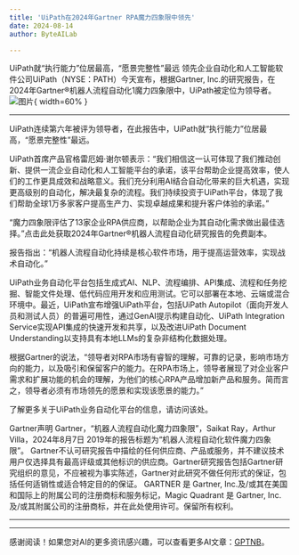 ```yaml
---
title: 'UiPath在2024年Gartner RPA魔力四象限中领先'
date: 2024-08-14
author: ByteAILab

---
```


UiPath就“执行能力”位居最高，“愿景完整性”最远
领先企业自动化和人工智能软件公司UiPath（NYSE：PATH）今天宣布，根据Gartner, Inc.的研究报告，在2024年Gartner®机器人流程自动化1魔力四象限中，UiPath被定位为领导者。![图片](https://ai-techpark.com/wp-content/uploads/2024/08/UiPath-L-960x540.jpg){ width=60% }

---
UiPath连续第六年被评为领导者，在此报告中，UiPath就“执行能力”位居最高，“愿景完整性”最远。

UiPath首席产品官格雷厄姆·谢尔顿表示：“我们相信这一认可体现了我们推动创新、提供一流企业自动化和人工智能平台的承诺，该平台帮助企业提高效率，使人们的工作更具成效和战略意义。我们充分利用AI结合自动化带来的巨大机遇，实现更高级别的自动化，解决最复杂的流程。我们持续投资于UiPath平台，体现了我们帮助全球1万多家客户提高生产力、实现卓越成果和提升客户体验的承诺。”

“魔力四象限评估了13家企业RPA供应商，以帮助企业为其自动化需求做出最佳选择。”点击此处获取2024年Gartner®机器人流程自动化研究报告的免费副本。

报告指出：“机器人流程自动化持续是核心软件市场，用于提高运营效率，实现战术自动化。”

UiPath业务自动化平台包括生成式AI、NLP、流程编排、API集成、流程和任务挖掘、智能文件处理、低代码应用开发和应用测试。它可以部署在本地、云端或混合环境中。最近，UiPath宣布增强UiPath平台，包括UiPath Autopilot（面向开发人员和测试人员）的普遍可用性，通过GenAI提示构建自动化、UiPath Integration Service实现API集成的快速开发和共享，以及改进UiPath Document Understanding以支持具有本地LLMs的复杂非结构化数据处理。

根据Gartner的说法，“领导者对RPA市场有睿智的理解，可靠的记录，影响市场方向的能力，以及吸引和保留客户的能力。在RPA市场上，领导者展现了对企业客户需求和扩展功能的机会的理解，为他们的核心RPA产品增加新产品和服务。简而言之，领导者必须有市场领先的愿景和实现该愿景的能力。”

了解更多关于UiPath业务自动化平台的信息，请访问该处。

Gartner声明
Gartner，“机器人流程自动化魔力四象限”，Saikat Ray，Arthur Villa，2024年8月7日
2019年的报告标题为“机器人流程自动化软件魔力四象限”。
Gartner不认可研究报告中描绘的任何供应商、产品或服务，并不建议技术用户仅选择具有最高评级或其他标识的供应商。Gartner研究报告包括Gartner研究组织的意见，不应被视为事实陈述，Gartner对此研究不做任何形式的保证，包括任何适销性或适合特定目的的保证。
GARTNER 是 Gartner, Inc.及/或其在美国和国际上的附属公司的注册商标和服务标记，Magic Quadrant 是 Gartner, Inc.及/或其附属公司的注册商标，并在此处使用许可。保留所有权利。


---
---
感谢阅读！如果您对AI的更多资讯感兴趣，可以查看更多AI文章：[GPTNB](https://gptnb.com)。